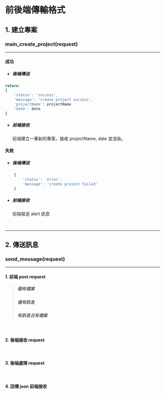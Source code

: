 # 前後端傳輸格式

## 1. 建立專案

### main_create_project(request)

---

#### 成功

-   ##### 後端傳送

```javascript
return:
{
    'status': 'success',
    'message': 'create project success',
    'projectName': projectName
    'date': date
}
```

-   ##### 前端接收

    前端建立一筆新的專案，接收 projectName, date 並渲染。

#### 失敗

-   ##### 後端傳送

```javascript
    {
        'status': 'error',
        'message': 'create project failed'
    }
```

-   ##### 前端接收

    前端發送 alert 訊息

<br>

---

## 2. 傳送訊息

### send_message(request)

---

#### 1. 前端 post request

> ##### 僅有檔案
>
> ##### 僅有訊息
>
> ##### 有訊息且有檔案

<br>

#### 2. 後端接收 request

<br>

#### 3. 後端處理 request

<br>

#### 4. 回傳 json 前端接收
